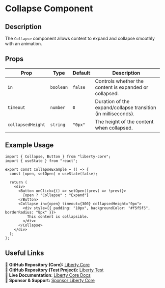 # Collapse Component

## Description
The `Collapse` component allows content to expand and collapse smoothly with an animation.

## Props
| Prop              | Type         | Default  | Description                                     |
|------------------|-------------|----------|-------------------------------------------------|
| `in`           | `boolean`  | `false` | Controls whether the content is expanded or collapsed. |
| `timeout`       | `number`   | `0`      | Duration of the expand/collapse transition (in milliseconds). |
| `collapsedHeight` | `string` | `"0px"`  | The height of the content when collapsed. |

## Example Usage
```tsx
import { Collapse, Button } from "liberty-core";
import { useState } from "react";

export const CollapseExample = () => {
  const [open, setOpen] = useState(false);

  return (
    <div>
      <Button onClick={() => setOpen((prev) => !prev)}>
        {open ? "Collapse" : "Expand"}
      </Button>
      <Collapse in={open} timeout={300} collapsedHeight="0px">
        <div style={{ padding: "10px", backgroundColor: "#f5f5f5", borderRadius: "8px" }}>
          This content is collapsible.
        </div>
      </Collapse>
    </div>
  );
};
```

## Useful Links
🔗 **GitHub Repository (Core):** [Liberty Core](https://github.com/fblettner/liberty-core/)  
🔗 **GitHub Repository (Test Project):** [Liberty Test](https://github.com/fblettner/liberty-test/)  
📖 **Live Documentation:** [Liberty Core Docs](https://docs.nomana-it.fr/liberty-core/)  
💖 **Sponsor & Support:** [Sponsor Liberty Core](https://github.com/sponsors/fblettner)  